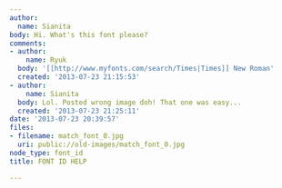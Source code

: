 ```yaml
---
author:
  name: Sianita
body: Hi. What's this font please?
comments:
- author:
    name: Ryuk
  body: '[[http://www.myfonts.com/search/Times|Times]] New Roman'
  created: '2013-07-23 21:15:53'
- author:
    name: Sianita
  body: Lol. Posted wrong image doh! That one was easy...
  created: '2013-07-23 21:25:11'
date: '2013-07-23 20:39:57'
files:
- filename: match_font_0.jpg
  uri: public://old-images/match_font_0.jpg
node_type: font_id
title: FONT ID HELP

---
```

